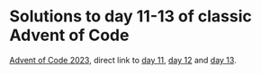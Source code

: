 # Solutions to day 11-13 of classic Advent of Code

[Advent of Code 2023](https://adventofcode.com/2023), direct link to [day 11](https://adventofcode.com/2023/day/11), [day 12](https://adventofcode.com/2023/day/12) and [day 13](https://adventofcode.com/2023/day/13).